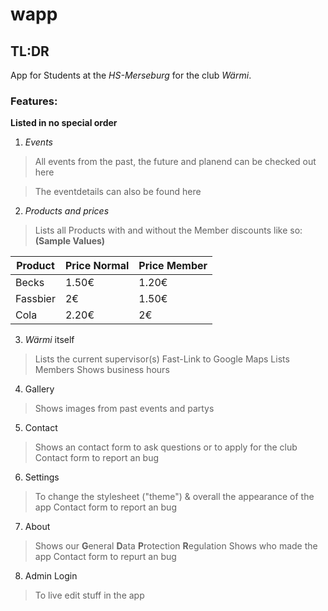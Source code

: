 # wapp

## TL:DR

App for Students at the *HS-Merseburg* for the club *Wärmi*.

### Features:

**Listed in no special order**

1. *Events* 
> All events from the past, the future and planend can be checked out here

> The eventdetails can also be found here

2. *Products and prices*
> Lists all Products with and without the Member discounts
> like so: **(Sample Values)**

| Product          | Price Normal  | Price Member  |
| ---------------- | ------------- | ------------- |
| Becks            | 1.50€         |  1.20€        |
| Fassbier         | 2€            |  1.50€        |
| Cola             | 2.20€         |  2€           |

3. *Wärmi* itself
> Lists the current supervisor(s)
> Fast-Link to Google Maps
> Lists Members
> Shows business hours

4. Gallery
> Shows images from past events and partys

5. Contact
> Shows an contact form to ask questions or to apply for the club
> Contact form to report an bug

6. Settings
> To change the stylesheet ("theme") & overall the appearance of the app
> Contact form to report an bug

7. About
> Shows our **G**eneral **D**ata **P**rotection **R**egulation
> Shows who made the app
> Contact form to repurt an bug

8. Admin Login
> To live edit stuff in the app

